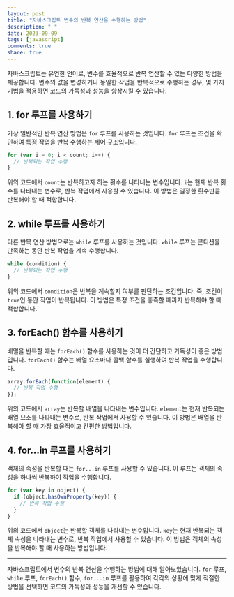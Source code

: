 ```yaml
---
layout: post
title: "자바스크립트 변수의 반복 연산을 수행하는 방법"
description: " "
date: 2023-09-09
tags: [javascript]
comments: true
share: true
---
```


자바스크립트는 유연한 언어로, 변수를 효율적으로 반복 연산할 수 있는 다양한 방법을 제공합니다. 변수의 값을 변경하거나 동일한 작업을 반복적으로 수행하는 경우, 몇 가지 기법을 적용하면 코드의 가독성과 성능을 향상시킬 수 있습니다.

## 1. for 루프를 사용하기

가장 일반적인 반복 연산 방법은 `for` 루프를 사용하는 것입니다. `for` 루프는 조건을 확인하여 특정 작업을 반복 수행하는 제어 구조입니다.

```javascript
for (var i = 0; i < count; i++) {
  // 반복되는 작업 수행
}
```

위의 코드에서 `count`는 반복하고자 하는 횟수를 나타내는 변수입니다. `i`는 현재 반복 횟수를 나타내는 변수로, 반복 작업에서 사용할 수 있습니다. 이 방법은 일정한 횟수만큼 반복해야 할 때 적합합니다.

## 2. while 루프를 사용하기

다른 반복 연산 방법으로는 `while` 루프를 사용하는 것입니다. `while` 루프는 콘디션을 만족하는 동안 반복 작업을 계속 수행합니다.

```javascript
while (condition) {
  // 반복되는 작업 수행
}
```

위의 코드에서 `condition`은 반복을 계속할지 여부를 판단하는 조건입니다. 즉, 조건이 `true`인 동안 작업이 반복됩니다. 이 방법은 특정 조건을 충족할 때까지 반복해야 할 때 적합합니다.

## 3. forEach() 함수를 사용하기

배열을 반복할 때는 `forEach()` 함수를 사용하는 것이 더 간단하고 가독성이 좋은 방법입니다. `forEach()` 함수는 배열 요소마다 콜백 함수를 실행하여 반복 작업을 수행합니다.

```javascript
array.forEach(function(element) {
  // 반복 작업 수행
});
```

위의 코드에서 `array`는 반복할 배열을 나타내는 변수입니다. `element`는 현재 반복되는 배열 요소를 나타내는 변수로, 반복 작업에서 사용할 수 있습니다. 이 방법은 배열을 반복해야 할 때 가장 효율적이고 간편한 방법입니다.

## 4. for...in 루프를 사용하기

객체의 속성을 반복할 때는 `for...in` 루프를 사용할 수 있습니다. 이 루프는 객체의 속성을 하나씩 반복하여 작업을 수행합니다.

```javascript
for (var key in object) {
  if (object.hasOwnProperty(key)) {
    // 반복 작업 수행
  }
}
```

위의 코드에서 `object`는 반복할 객체를 나타내는 변수입니다. `key`는 현재 반복되는 객체 속성을 나타내는 변수로, 반복 작업에서 사용할 수 있습니다. 이 방법은 객체의 속성을 반복해야 할 때 사용하는 방법입니다.

---

자바스크립트에서 변수의 반복 연산을 수행하는 방법에 대해 알아보았습니다. `for` 루프, `while` 루프, `forEach()` 함수, `for...in` 루프를 활용하여 각각의 상황에 맞게 적절한 방법을 선택하면 코드의 가독성과 성능을 개선할 수 있습니다.